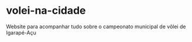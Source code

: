 # volei-na-cidade
 Website para acompanhar tudo sobre o campeonato municipal de vôlei de Igarapé-Açu

